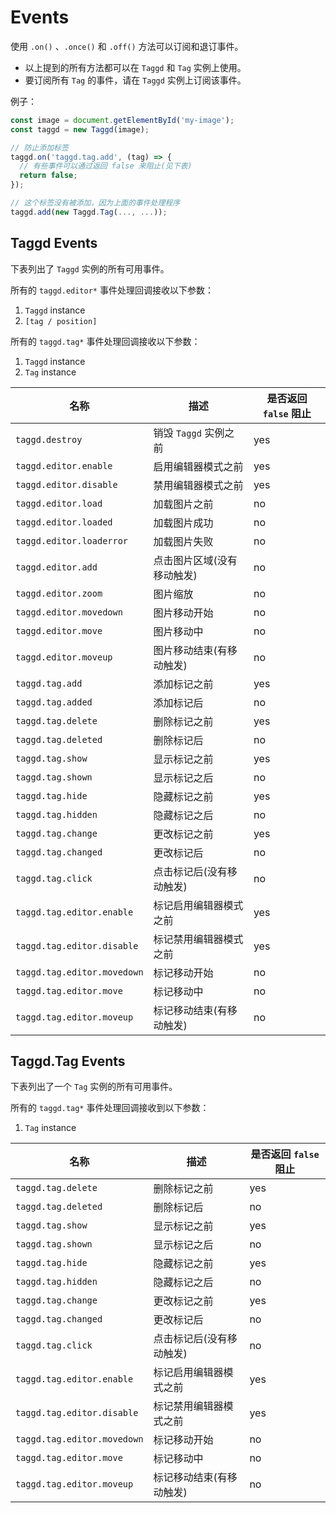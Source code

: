 # Events

使用 `.on()` 、`.once()` 和 `.off()` 方法可以订阅和退订事件。

- 以上提到的所有方法都可以在 `Taggd` 和 `Tag` 实例上使用。
- 要订阅所有 `Tag` 的事件，请在 `Taggd` 实例上订阅该事件。

例子：

```js
const image = document.getElementById('my-image');
const taggd = new Taggd(image);

// 防止添加标签
taggd.on('taggd.tag.add', (tag) => {
  // 有些事件可以通过返回 false 来阻止(见下表)
  return false;
});

// 这个标签没有被添加，因为上面的事件处理程序
taggd.add(new Taggd.Tag(..., ...));
```

## Taggd Events

下表列出了 `Taggd` 实例的所有可用事件。

所有的 `taggd.editor*` 事件处理回调接收以下参数：

1. `Taggd` instance
2. `[tag / position]`

所有的 `taggd.tag*` 事件处理回调接收以下参数：

1. `Taggd` instance
2. `Tag` instance

| 名称                        | 描述                       | 是否返回 `false` 阻止 |
| --------------------------- | -------------------------- | --------------------- |
| `taggd.destroy`             | 销毁 `Taggd` 实例之前      | yes                   |
| `taggd.editor.enable`       | 启用编辑器模式之前         | yes                   |
| `taggd.editor.disable`      | 禁用编辑器模式之前         | yes                   |
| `taggd.editor.load`         | 加载图片之前               | no                    |
| `taggd.editor.loaded`       | 加载图片成功               | no                    |
| `taggd.editor.loaderror`    | 加载图片失败               | no                    |
| `taggd.editor.add`          | 点击图片区域(没有移动触发) | no                    |
| `taggd.editor.zoom`         | 图片缩放                   | no                    |
| `taggd.editor.movedown`     | 图片移动开始               | no                    |
| `taggd.editor.move`         | 图片移动中                 | no                    |
| `taggd.editor.moveup`       | 图片移动结束(有移动触发)   | no                    |
| `taggd.tag.add`             | 添加标记之前               | yes                   |
| `taggd.tag.added`           | 添加标记后                 | no                    |
| `taggd.tag.delete`          | 删除标记之前               | yes                   |
| `taggd.tag.deleted`         | 删除标记后                 | no                    |
| `taggd.tag.show`            | 显示标记之前               | yes                   |
| `taggd.tag.shown`           | 显示标记之后               | no                    |
| `taggd.tag.hide`            | 隐藏标记之前               | yes                   |
| `taggd.tag.hidden`          | 隐藏标记之后               | no                    |
| `taggd.tag.change`          | 更改标记之前               | yes                   |
| `taggd.tag.changed`         | 更改标记后                 | no                    |
| `taggd.tag.click`           | 点击标记后(没有移动触发)   | no                    |
| `taggd.tag.editor.enable`   | 标记启用编辑器模式之前     | yes                   |
| `taggd.tag.editor.disable`  | 标记禁用编辑器模式之前     | yes                   |
| `taggd.tag.editor.movedown` | 标记移动开始               | no                    |
| `taggd.tag.editor.move`     | 标记移动中                 | no                    |
| `taggd.tag.editor.moveup`   | 标记移动结束(有移动触发)   | no                    |

## Taggd.Tag Events

下表列出了一个 `Tag` 实例的所有可用事件。

所有的 `taggd.tag*` 事件处理回调接收到以下参数：

1. `Tag` instance

| 名称                        | 描述                     | 是否返回 `false` 阻止 |
| --------------------------- | ------------------------ | --------------------- |
| `taggd.tag.delete`          | 删除标记之前             | yes                   |
| `taggd.tag.deleted`         | 删除标记后               | no                    |
| `taggd.tag.show`            | 显示标记之前             | yes                   |
| `taggd.tag.shown`           | 显示标记之后             | no                    |
| `taggd.tag.hide`            | 隐藏标记之前             | yes                   |
| `taggd.tag.hidden`          | 隐藏标记之后             | no                    |
| `taggd.tag.change`          | 更改标记之前             | yes                   |
| `taggd.tag.changed`         | 更改标记后               | no                    |
| `taggd.tag.click`           | 点击标记后(没有移动触发) | no                    |
| `taggd.tag.editor.enable`   | 标记启用编辑器模式之前   | yes                   |
| `taggd.tag.editor.disable`  | 标记禁用编辑器模式之前   | yes                   |
| `taggd.tag.editor.movedown` | 标记移动开始             | no                    |
| `taggd.tag.editor.move`     | 标记移动中               | no                    |
| `taggd.tag.editor.moveup`   | 标记移动结束(有移动触发) | no                    |
